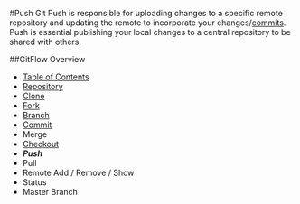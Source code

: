 #Push
Git Push is responsible for uploading changes to a specific remote repository and updating the remote to incorporate your changes/[commits](./Commits.md). Push is essential publishing your local changes to a central repository to be shared with others.

##GitFlow Overview
* [Table of Contents](./README.MD)
* [Repository](./Repository.md)
* [Clone](./Clones.md)
* [Fork](./Forks.md)
* [Branch](./Branches.md)
* [Commit](./Commits.md)
* Merge
* [Checkout](./Checkout.md)
* _**Push**_
* Pull 
* Remote Add / Remove / Show
* Status
* Master Branch 